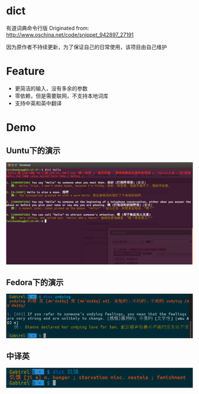 # dict

有道词典命令行版
Originated from: http://www.oschina.net/code/snippet_942897_27191

因为原作者不持续更新，为了保证自己的日常使用，该项目由自己维护

# Feature
- 更简洁的输入，没有多余的参数
- 零依赖，但是需要联网，不支持本地词库
- 支持中英和英中翻译


# Demo
## Uuntu下的演示
![Ubuntu下演示](https://raw.githubusercontent.com/shell-ex/dict/master/demo/11131431_1FdU.png)

## Fedora下的演示
![Fedora下的演示](https://raw.githubusercontent.com/shell-ex/dict/master/demo/fedora_Demo.png)

## 中译英
![中译英](https://raw.githubusercontent.com/shell-ex/dict/master/demo/Chinese_To_English.png)